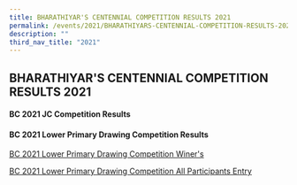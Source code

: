 ```yaml
---
title: BHARATHIYAR'S CENTENNIAL COMPETITION RESULTS 2021
permalink: /events/2021/BHARATHIYARS-CENTENNIAL-COMPETITION-RESULTS-2021/
description: ""
third_nav_title: "2021"
---
```

## **BHARATHIYAR'S CENTENNIAL COMPETITION RESULTS 2021**

#### BC 2021 JC Competition Results

#### BC 2021 Lower Primary Drawing Competition Results

[BC 2021 Lower Primary Drawing Competition Winer's](/files/BHARATHIYARS-CENTENNIAL-PRI-DRAWING-COMPETITION.pdf)

[BC 2021 Lower Primary Drawing Competition All Participants Entry]()




